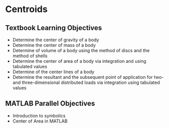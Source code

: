 # Centroids

## Textbook Learning Objectives

- Determine the center of gravity of a body
- Determine the center of mass of a body
- Determine of volume of a body using the method of discs and the method of shells
- Determine the center of area of a body via integration and using tabulated values
- Determine of the center lines of a body
- Determine the resultant and the subsequent point of application for two- and three-dimensional distributed loads via integration using tabulated values

## MATLAB Parallel Objectives

- Introduction to symbolics
- Center of Area in MATLAB
